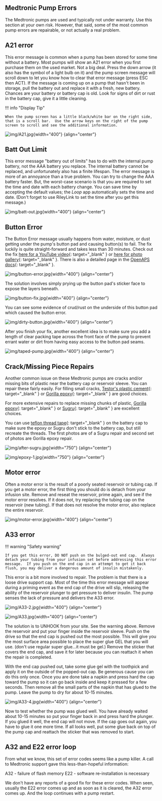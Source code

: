 ## Medtronic Pump Errors

The Medtronic pumps are used and typically not under warranty.  Use this section at your own risk.  However, that said, some of the most common pump errors are repairable, or not actually a real problem.

## A21 error

This error message is common when a pump has been stored for some time without a battery.  Most pumps will show an A21 error when you first purchase them on the used market.  Not a big deal.  Press the down arrow (it also has the symbol of a light bulb on it) and the pump screen message will scroll down to let you know how to clear that error message (press ESC then ACT).  If the message is coming up on a pump that hasn't been in storage, pull the battery out and replace it with a fresh, new battery.  Chances are your battery or battery cap is old.  Look for signs of dirt or rust in the battery cap, give it a little cleaning.

!!! info "Display Tip"

    When the pump screen has a little black/white bar on the right side, that is a scroll bar.  Use the arrow keys on the right of the pump screen to scroll and see the additional information.

![img/A21.jpg](img/A21.jpg){width="400"}
{align="center"}

## Batt Out Limit

This error message "battery out of limits" has to do with the internal pump battery, not the AAA battery you replace.  The internal battery cannot be replaced, and unfortunately also has a finite lifespan.  The error message is more of an annoyance than a true problem.  You can try to change the AAA battery faster.  But, the worst-case scenario is that you are required to set the time and date with each battery change. You can save time by accepting the default values; the *Loop* app automatically sets the time and date.  (Don't forget to use RileyLink to set the time after you get this message.)

![img/batt-out.jpg](img/batt-out.jpg){width="400"}
{align="center"}

## Button Error

The Button Error message usually happens from water, moisture, or dust getting under the pump's button pad and causing button(s) to fail.  The fix luckily is quite straight-forward and takes less than 30 minutes.  Check out the fix [here for a YouTube video](https://www.youtube.com/watch?v=nWRVSHXN5cQ){: target="_blank" } or [here for photo gallery](https://imgur.com/a/iOXAP){: target="_blank" }. There is also a detailed page in the [OpenAPS docs](https://openaps.readthedocs.io/en/latest/docs/Resources/Medtronic-Button-Errors.html#medtronic-button-error-troubleshooting){: target="_blank" }.

![img/button-error.jpg](img/button-error.jpg){width="400"}
{align="center"}

The solution involves simply prying up the button pad's sticker face to expose the layers beneath.

![img/button-fix.jpg](img/button-fix.jpg){width="400"}
{align="center"}

You can see some evidence of crud/rust on the underside of this button pad which caused the button error.

![img/dirty-button.jpg](img/dirty-button.jpg){width="400"}
{align="center"}

After you finish your fix, another excellent idea is to make sure you add a length of clear packing tape across the front face of the pump to prevent errant water or dirt from having easy access to the button pad seams.

![img/taped-pump.jpg](img/taped-pump.jpg){width="400"}
{align="center"}

## Crack/Missing Piece Repairs

Another common issue on these Medtronic pumps are cracks and/or missing bits of plastic near the battery cap or reservoir sleeve. You can repair these fairly easily. For filling small cracks, [Testor's plastic cement](https://www.amazon.com/Cement-Glue-Value-Testors-tubes/dp/B0013D53CS/ref=sr_1_2?s=toys-and-games&ie=UTF8&qid=1550883077&sr=1-2&keywords=testors+plastic+cement){: target="_blank" } or [Gorilla epoxy](https://www.amazon.com/Gorilla-Epoxy-Minute-ounce-Syringe/dp/B001Z3C3AG/ref=sr_1_1_sspa?ie=UTF8&qid=1550883118&sr=8-1-spons&keywords=gorilla+epoxy&psc=1){: target="_blank" } are good choices.

For more extensive repairs to replace missing chunks of plastic, [Gorilla epoxy](https://www.amazon.com/Gorilla-Epoxy-Minute-ounce-Syringe/dp/B001Z3C3AG/ref=sr_1_1_sspa?ie=UTF8&qid=1550883118&sr=8-1-spons&keywords=gorilla+epoxy&psc=1){: target="_blank" } or [Sugru](https://www.amazon.com/Sugru-Mouldable-Glue-Original-Formula/dp/B01BFE0KNQ/ref=sr_1_4?ie=UTF8&qid=1550883178&sr=8-4&keywords=sugru){: target="_blank" } are excellent choices.  

You can use [teflon thread tape](https://www.amazon.com/LASCO-11-1033-Sealant-2-Inch-100-Inch/dp/B00ITPHXZI/ref=sr_1_17?ie=UTF8&qid=1550883881&sr=8-17&keywords=teflon+thread+tape){: target="_blank" } on the battery cap to make sure the epoxy or Sugru don't stick to the battery cap, but still recreate the threads.  The first photos are of a Sugru repair and second set of photos are Gorilla epoxy repair.

![img/after-sugru.jpg](img/after-sugru.jpg){width="750"}
{align="center"}

![img/epoxy-1.jpg](img/epoxy-1.jpg){width="750"}
{align="center"}

## Motor error

Often a motor error is the result of a poorly seated reservoir or tubing cap.  If you get a motor error, the first thing you should do is detach from your infusion site.  Remove and reseat the reservoir, prime again, and see if the motor error resolves.  If it does not, try replacing the tubing cap on the reservoir (new tubing).  If that does not resolve the motor error, also replace the entire reservoir.

![img/motor-error.jpg](img/motor-error.jpg){width="400"}
{align="center"}

## A33 error

!!! warning "Safety warning"

    If you get this error, DO NOT push on the bulged-out end cap.  Always detach your tubing from your infusion set before addressing this error message.  If you push on the end cap in an attempt to get it back flush, you may deliver a dangerous amount of insulin mistakenly.

This error is a bit more involved to repair.  The problem is that there is a loose drive support cap.  Most of the time this error message will appear during a priming event as the end cap of the drive will slip, releasing the ability of the reservoir plunger to get pressure to deliver insulin.  The pump senses the lack of pressure and delivers the A33 error.

![img/A33-2.jpg](img/A33-2.jpg){width="400"}
{align="center"}

![img/A33.jpg](img/A33.jpg){width="400"}
{align="center"}

The solution is to UNHOOK from your site.  See the warning above.  Remove the reservoir and put your finger inside the reservoir sleeve.  Push on the drive so that the end cap is pushed out the most possible.  This will give you the most surface area possible to place the super glue GEL that you will use.  (don't use regular super glue...it must be gel.)  Remove the sticker that covers the end cap, and save it for later because you can reattach it when the repair is completed.

With the end cap pushed out, take some glue gel with the toothpick and apply it on the outside of the popped-out cap. Be generous cause you can do this only once. Once you are done take a napkin and press hard the cap toward the pump so it can go back inside and keep it pressed for a few seconds. Then remove all the small parts of the napkin that has glued to the pump. Leave the pump to dry for about 10-15 minutes.

![img/A33-4.jpg](img/A33-4.jpg){width="400"}
{align="center"}

Now to test whether the pump was glued well. You have already waited about 10-15 minutes so put your finger back in and press hard the plunger.  If you glued it well, the end cap will not move.  If the cap goes out again, you have to glue it one more time. If all looks well, put some glue back on top of the pump cap and reattach the sticker that was removed to start.

## A32 and E22 error loop

From what we know, this set of error codes seems like a pump killer.  A call to Medtronic support gave this less-than-hopeful information:

A32 - failure of flash memory
E22 - software re-installation is necessary

We don't have any reports of a good fix for these error codes.  When seen, usually the E22 error comes up and as soon as it is cleared, the A32 error comes up.  And the loop continues with a pump restart.
